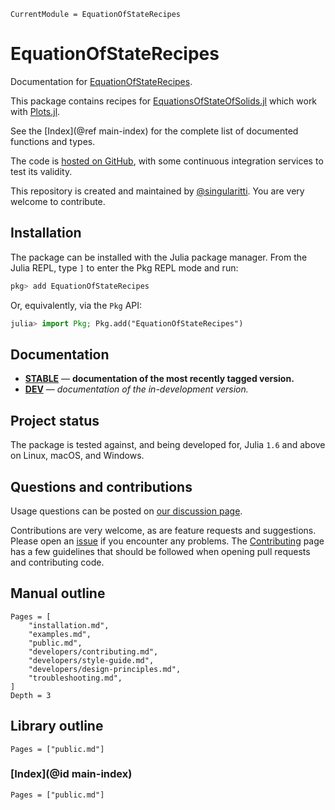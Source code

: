```@meta
CurrentModule = EquationOfStateRecipes
```

# EquationOfStateRecipes

Documentation for [EquationOfStateRecipes](https://github.com/MineralsCloud/EquationOfStateRecipes.jl).

This package contains recipes for
[EquationsOfStateOfSolids.jl](https://github.com/MineralsCloud/EquationsOfStateOfSolids.jl)
which work with [Plots.jl](https://github.com/JuliaPlots/Plots.jl).

See the [Index](@ref main-index) for the complete list of documented functions
and types.

The code is [hosted on GitHub](https://github.com/MineralsCloud/EquationOfStateRecipes.jl),
with some continuous integration services to test its validity.

This repository is created and maintained by [@singularitti](https://github.com/singularitti).
You are very welcome to contribute.

## Installation

The package can be installed with the Julia package manager.
From the Julia REPL, type `]` to enter the Pkg REPL mode and run:

```julia
pkg> add EquationOfStateRecipes
```

Or, equivalently, via the `Pkg` API:

```julia
julia> import Pkg; Pkg.add("EquationOfStateRecipes")
```

## Documentation

- [**STABLE**](https://MineralsCloud.github.io/EquationOfStateRecipes.jl/stable) — **documentation of the most recently tagged version.**
- [**DEV**](https://MineralsCloud.github.io/EquationOfStateRecipes.jl/dev) — _documentation of the in-development version._

## Project status

The package is tested against, and being developed for, Julia `1.6` and above on Linux,
macOS, and Windows.

## Questions and contributions

Usage questions can be posted on
[our discussion page](https://github.com/MineralsCloud/EquationOfStateRecipes.jl/discussions).

Contributions are very welcome, as are feature requests and suggestions. Please open an
[issue](https://github.com/MineralsCloud/EquationOfStateRecipes.jl/issues)
if you encounter any problems. The [Contributing](@ref) page has
a few guidelines that should be followed when opening pull requests and contributing code.

## Manual outline

```@contents
Pages = [
    "installation.md",
    "examples.md",
    "public.md",
    "developers/contributing.md",
    "developers/style-guide.md",
    "developers/design-principles.md",
    "troubleshooting.md",
]
Depth = 3
```

## Library outline

```@contents
Pages = ["public.md"]
```

### [Index](@id main-index)

```@index
Pages = ["public.md"]
```
